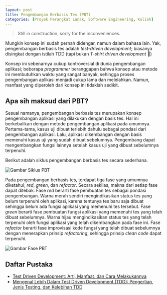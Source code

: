 ```yaml
---
layout: post
title: Pengembangan Berbasis Tes (PBT)
categories: [Proyek Perangkat Lunak, Software Engineering, Kuliah]
---
```


> Still in construction, sorry for the inconveniences.

Mungkin konsep ini sudah pernah didengar, namun dalam bahasa lain. Yak, pengembangan berbasis tes adalah *test-driven development*; biasanya disingkat dengan istilah TDD (tapi bukan *T-shirt driven development* 🤭)

Konsep ini sebenarnya cukup kontroversial di dunia pengembangan aplikasi; beberapa *programmer* beranggapan bahwa konsep atau metode ini membutuhkan waktu yang sangat banyak, sehingga proses pengembangan aplikasi menjadi cukup lama dan melelahkan. Namun, manfaat yang diperoleh dari konsep ini tidaklah sedikit.

## Apa sih maksud dari PBT?

Sesuai namanya, pengembangan berbasis tes merupakan konsep pengembangan aplikasi yang dilakukan dengan basis tes. Hal ini berkebalikan dengan metode pengembangan aplikasi pada umumnya. Pertama-tama, kasus uji dibuat terlebih dahulu sebagai pondasi dari pengembangan aplikasi. Lalu, aplikasi dikembangan dengan basis memenuhi kasus uji yang sudah dibuat sebelumnya. Pengembang dapat mengembangkan fungsi lainnya setelah kasus uji yang dibuat sebelumnya terpenuhi.

Berikut adalah siklus pengembangan berbasis tes secara sederhana.

![Gambar Siklus PBT](https://miro.medium.com/v2/resize:fit:475/1*Mjb3IFooRmFumA2IgNEWbw.png)

Pada pengembangan berbasis tes, terdapat tiga fase yang umumnya diketahui; *red*, *green*, dan *refactor*. Secara sekilas, makna dari setiap fase dapat ditebak. Fase *red* berarti fase pembuatan tes sebagai pondasi pengembangan. Warna merah sendiri mengindikasikan status tes yang belum terpenuhi oleh aplikasi, karena tentunya tes baru saja dibuat sehingga belum ada fungsi aplikasi yang memenuhi tes tersebut. Fase *green* berarti fase pembuatan fungsi aplikasi yang memenuhi tes yang telah dibuat sebelumnya. Warna hijau mengindikasikan status tes yang telah terpenuhi oleh fungsi aplikasi yang telah dikembangkan pada fase ini. Fase *refactor* berarti fase improvisasi kode fungsi yang telah dibuat sebelumnya dengan menerapkan prinsip *refactoring*, sehingga prinsip *clean code* dapat terpenuhi.

![Gambar Fase PBT](https://miro.medium.com/v2/resize:fit:700/1*tZSwCigaTaJdovyWlp5uBQ.jpeg)

## Daftar Pustaka

- [Test Driven Development: Arti, Manfaat, dan Cara Melakukannya](https://glints.com/id/lowongan/test-driven-development/)
- [Mengenal Lebih Dalam Test Driven Development (TDD): Pengertian, Jenis Testing, dan Kelebihan TDD](https://www.binaracademy.com/blog/test-driven-development-tdd-adalah)
